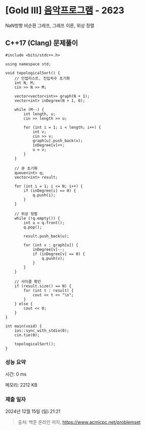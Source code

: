 # [Gold III] [음악프로그램](https://www.acmicpc.net/problem/2623) - 2623 

NaN방향 비순환 그래프, 그래프 이론, 위상 정렬

## C++17 (Clang) 문제풀이

```C++17 (Clang)
#include <bits/stdc++.h>

using namespace std;

void topologicalSort() {
    // 인접리스트, 진입차수 초기화
    int N, M;
    cin >> N >> M;

    vector<vector<int>> graph(N + 1);
    vector<int> inDegree(N + 1, 0);

    while (M--) {
        int length, u;
        cin >> length >> u;

        for (int i = 1; i < length; i++) {
            int v;
            cin >> v;
            graph[u].push_back(v);
            inDegree[v]++;
            u = v;
        }
    }

    // 큐 초기화
    queue<int> q;
    vector<int> result;

    for (int i = 1; i <= N; i++) {
        if (inDegree[i] == 0) {
            q.push(i);
        }
    }

    // 위상 정렬
    while (!q.empty()) {
        int u = q.front();
        q.pop();

        result.push_back(u);

        for (int v : graph[u]) {
            inDegree[v]--;
            if (inDegree[v] == 0) {
                q.push(v);
            }
        }
    }

    // 사이클 확인
    if (result.size() == N) {
        for (int t : result) {
            cout << t << "\n";
        }
    } else {
        cout << 0;
    }
}

int main(void) {
    ios::sync_with_stdio(0);
    cin.tie(0);

    topologicalSort();
}
```

### 성능 요약

시간: 0 ms

메모리: 2212 KB

### 제출 일자

2024년 12월 15일 (일) 21:21

> 출처: 백준 온라인 저지, https://www.acmicpc.net/problemset 

